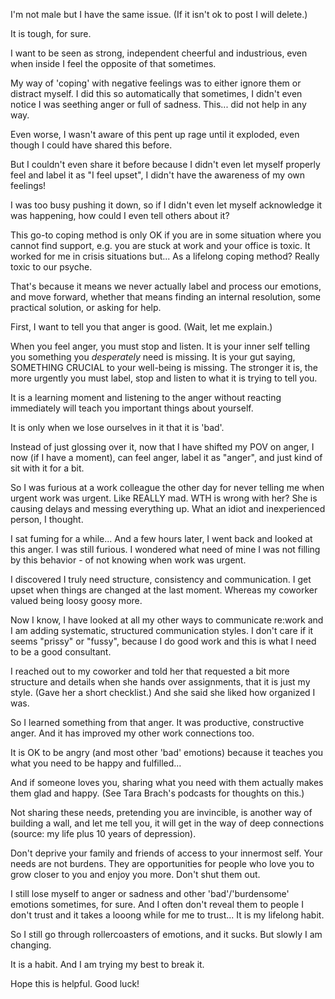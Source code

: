  I'm not male but I have the same issue. (If it isn't ok to post I will delete.)

It is tough, for sure.

I want to be seen as strong, independent cheerful and industrious, even when inside I feel the opposite of that sometimes.

My way of 'coping' with negative feelings was to either ignore them or distract myself. I did this so automatically that sometimes, I didn't even notice I was seething anger or full of sadness. This... did not help in any way.

Even worse, I wasn't aware of this pent up rage until it exploded, even though I could have shared this before.

But I couldn't even share it before because I didn't even let myself properly feel and label it as "I feel upset", I didn't have the awareness of my own feelings!

I was too busy pushing it down, so if I didn't even let myself acknowledge it was happening, how could I even tell others about it?

This go-to coping method is only OK if you are in some situation where you cannot find support, e.g. you are stuck at work and your office is toxic. It worked for me in crisis situations but... As a lifelong coping method? Really toxic to our psyche.

That's because it means we never actually label and process our emotions, and move forward, whether that means finding an internal resolution, some practical solution, or asking for help.

First, I want to tell you that anger is good. (Wait, let me explain.)

When you feel anger, you must stop and listen. It is your inner self telling you something you *desperately* need is missing. It is your gut saying, SOMETHING CRUCIAL to your well-being is missing. The stronger it is, the more urgently you must label, stop and listen to what it is trying to tell you.

It is a learning moment and listening to the anger without reacting immediately will teach you important things about yourself.

It is only when we lose ourselves in it that it is 'bad'.

Instead of just glossing over it, now that I have shifted my POV on anger, I now (if I have a moment), can feel anger,  label it as "anger", and just kind of sit with it for a bit.

So I was furious at a work colleague the other day for never telling me when urgent work was urgent. Like REALLY mad. WTH is wrong with her? She is causing delays and messing everything up. What an idiot and inexperienced person, I thought.

I sat fuming for a while... And a few hours later, I went back and looked at this anger. I was still furious. I wondered what need of mine I was not filling by this behavior - of not knowing when work was urgent.

I discovered I truly need structure, consistency and communication. I get upset when things are changed at the last moment. Whereas my coworker valued being loosy goosy more.

Now I know, I have looked at all my other ways to communicate re:work and I am adding systematic, structured communication styles. I don't care if it seems "prissy" or "fussy", because I do good work and this is what I need to be a good consultant.

I reached out to my coworker and told her that requested a bit more structure and details when she hands over assignments, that it is just my style. (Gave her a short checklist.) And she said she liked how organized I was.

So I learned something from that anger. It was productive, constructive anger. And it has improved my other work connections too.

It is OK to be angry (and most other 'bad' emotions) because it teaches you what you need to be happy and fulfilled...

 And if someone loves you, sharing what you need with them actually makes them glad and happy. (See Tara Brach's podcasts for thoughts on this.)

Not sharing these needs, pretending you are invincible, is another way of building a wall, and let me tell you, it will get in the way of deep connections (source: my life plus 10 years of depression).

Don't deprive your family and friends of access to your innermost self. Your needs are not burdens. They are opportunities for people who love you to grow closer to you and enjoy you more. Don't shut them out.

I still lose myself to anger or sadness and other 'bad'/'burdensome' emotions sometimes, for sure. And I often don't reveal them to people I don't trust and it takes a looong while for me to trust... It is my lifelong habit.

So I still go through rollercoasters of emotions, and it sucks. But slowly I am changing.

It is a habit. And I am trying my best to break it.

Hope this is helpful. Good luck! 